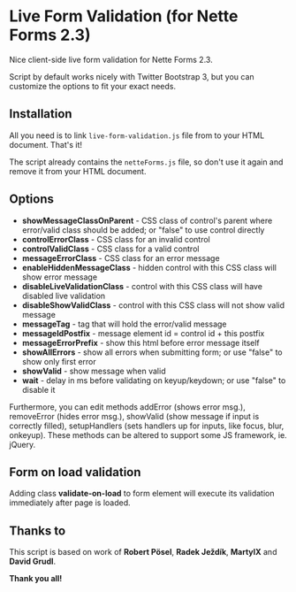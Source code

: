 Live Form Validation (for Nette Forms 2.3)
==========================================
Nice client-side live form validation for Nette Forms 2.3.

Script by default works nicely with Twitter Bootstrap 3, but you can customize the options to fit your exact needs.

Installation
------------
All you need is to link `live-form-validation.js` file from to your HTML document. That's it!

The script already contains the `netteForms.js` file, so don't use it again and remove it from your HTML document.

Options
-------
- **showMessageClassOnParent** - CSS class of control's parent where error/valid class should be added; or "false" to use control directly
- **controlErrorClass** - CSS class for an invalid control
- **controlValidClass** - CSS class for a valid control
- **messageErrorClass** - CSS class for an error message
- **enableHiddenMessageClass** - hidden control with this CSS class will show error message
- **disableLiveValidationClass** - control with this CSS class will have disabled live validation
- **disableShowValidClass** - control with this CSS class will not show valid message
- **messageTag** - tag that will hold the error/valid message
- **messageIdPostfix** - message element id = control id + this postfix
- **messageErrorPrefix** - show this html before error message itself 
- **showAllErrors** - show all errors when submitting form; or use "false" to show only first error
- **showValid** - show message when valid
- **wait** - delay in ms before validating on keyup/keydown; or use "false" to disable it

Furthermore, you can edit methods addError (shows error msg.), removeError (hides error msg.), showValid (show message if input is correctly filled), setupHandlers (sets handlers up for inputs, like focus, blur, onkeyup). These methods can be altered to support some JS framework, ie. jQuery.

Form on load validation
-----------------------
Adding class **validate-on-load** to form element will execute its validation immediately after page is loaded.

Thanks to
---------
This script is based on work of **Robert Pösel**, **Radek Ježdík**, **MartyIX** and **David Grudl**.

**Thank you all!**
